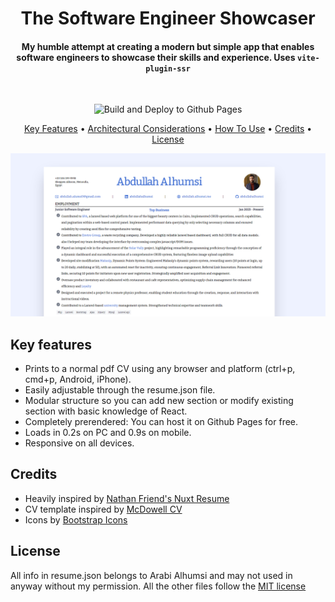 <h1 align="center">
The Software Engineer Showcaser
</h1>

<h4 align="center">My humble attempt at creating a modern but simple app that enables software engineers to showcase their skills and experience. Uses <code>vite-plugin-ssr</code></h4> 
<br>
<div align="center">

![Build and Deploy to Github Pages](https://github.com/arabyalhomsi/the-software-engineer-showcaser/actions/workflows/deploy-github-pages.yml/badge.svg)

</div>
<p align="center">
  <a href="#key-features">Key Features</a> •
  <a href="#key-features">Architectural Considerations</a> •
  <a href="#how-to-use">How To Use</a> •
  <a href="#credits">Credits</a> •
  <a href="#license">License</a>
</p>

![screenshot](https://raw.githubusercontent.com/arabyalhomsi/the-software-engineer-showcaser/main/public/assets/images/screenshot.png)

## Key features

- Prints to a normal pdf CV using any browser and platform (ctrl+p, cmd+p, Android, iPhone).
- Easily adjustable through the resume.json file.
- Modular structure so you can add new section or modify existing section with basic knowledge of React.
- Completely prerendered: You can host it on Github Pages for free.
- Loads in 0.2s on PC and 0.9s on mobile.
- Responsive on all devices.

## Credits

- Heavily inspired by <a href="https://gitlab.com/nfriend/nuxt-resume">Nathan Friend's Nuxt Resume</a>
- CV template inspired by <a href="https://github.com/dnl-blkv/mcdowell-cv">McDowell CV</a>
- Icons by [Bootstrap Icons](https://icons.getbootstrap.com/)

## License

All info in resume.json belongs to Arabi Alhumsi and may not used in anyway without my permission. All the other files follow the [MIT license](https://github.com/arabyalhomsi/the-software-engineer-showcaser/blob/main/license)
